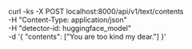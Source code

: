curl -ks -X POST localhost:8000/api/v1/text/contents \
   -H "Content-Type: application/json" \
    -H "detector-id: huggingface_model" \
    -d '{
        "contents": ["You are too kind my dear."]
    }'
